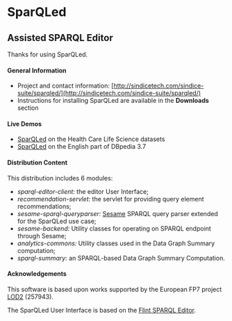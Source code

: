 SparQLed
========
Assisted SPARQL Editor
----------------------

Thanks for using SparQLed.

#### General Information

* Project and contact information: [http://sindicetech.com/sindice-suite/sparqled/](http://sindicetech.com/sindice-suite/sparqled/)
* Instructions for installing SparQLed are available in the **Downloads** section

#### Live Demos

* [SparQLed](http://hcls.sindicetech.com/sparql-editor/) on the Health Care Life Science datasets
* [SparQLed](http://demo.sindice.net/dbpedia-sparqled/) on the English part of DBpedia 3.7

#### Distribution Content

This distribution includes 6 modules:
* _sparql-editor-client:_ the editor User Interface;
* _recommendation-servlet:_ the servlet for providing query element recommendations;
* _sesame-sparql-queryparser:_ [Sesame](http://www.openrdf.org/) SPARQL query parser extended for the SparQLed use case;
* _sesame-backend:_ Utility classes for operating on SPARQL endpoint through Sesame;
* _analytics-commons:_ Utility classes used in the Data Graph Summary computation;
* _sparql-summary:_ an SPARQL-based Data Graph Summary Computation.

#### Acknowledgements

This software is based upon works supported by the European FP7 project [LOD2](http://lod2.eu/Welcome.html) (257943).

The SparQLed User Interface is based on the [Flint SPARQL Editor](https://github.com/TSO-Openup/FlintSparqlEditor).
